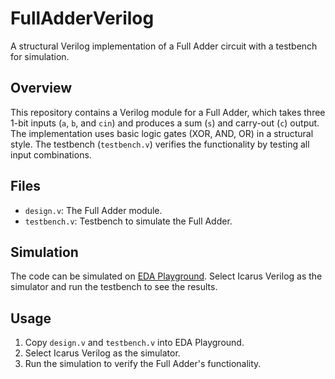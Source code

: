 # FullAdderVerilog
A structural Verilog implementation of a Full Adder circuit with a testbench for simulation.

## Overview
This repository contains a Verilog module for a Full Adder, which takes three 1-bit inputs (`a`, `b`, and `cin`) and produces a sum (`s`) and carry-out (`c`) output. The implementation uses basic logic gates (XOR, AND, OR) in a structural style. The testbench (`testbench.v`) verifies the functionality by testing all input combinations.

## Files
- `design.v`: The Full Adder module.
- `testbench.v`: Testbench to simulate the Full Adder.

## Simulation
The code can be simulated on [EDA Playground](https://www.edaplayground.com). Select Icarus Verilog as the simulator and run the testbench to see the results.

## Usage
1. Copy `design.v` and `testbench.v` into EDA Playground.
2. Select Icarus Verilog as the simulator.
3. Run the simulation to verify the Full Adder's functionality.
